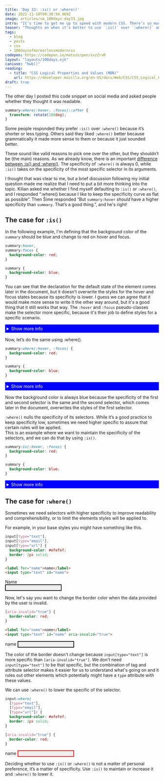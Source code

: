 ```yaml
---
title: 'Day 33: :is() or :where()'
date: 2022-11-10T09:38:54.969Z
image: articles/sm_100days-day33.jpg
intro: "It’s time to get me up to speed with modern CSS. There’s so much new in CSS that I know too little about. To change that I’ve started [#100DaysOfMoreOrLessModernCSS](/blog/2022/100-days-of-more-or-less-modern-css/). Why more or less modern CSS? Because some topics will be about cutting-edge features, while other stuff has been around for quite a while already, but I just have little to no experience with it."
teaser: "Thoughts on when it’s better to use `:is()` over `:where()` and vice versa."
tags:
  - blog
  - posts
  - css
  - 100daysofmoreorlessmoderncss
codepen: https://codepen.io/matuzo/pen/xxzZrvR
layout: "layouts/100days.njk"
caniuse: "hwb()"
reading:
  - title: "CSS Logical Properties and Values (MDN)"
    url: https://developer.mozilla.org/en-US/docs/Web/CSS/CSS_Logical_Properties
draft: true
---
```

The other day I posted this code snippet on social media and asked people whether they thought it was readable.

```css
summary:where(:hover, :focus)::after {
  transform: rotate(180deg);
}
```

Some people responded they prefer `:is()` over `:where()` because it’s shorter or less typing. Others said they liked `:where()` better because grammatically it made more sense to them or because it just sounded better. 

These sound like valid reasons to pick one over the other, but they shouldn’t be (the main) reasons. As we already know, there is an important [difference between :is() and :where()](/blog/2022/100daysof-day14/). The specificity of `:where()` is always 0, while `:is()` takes on the specificity of the most specific selector in its arguments.

I thought that was clear to me, but a brief discussion following my initial question made me realize that I need to put a bit more thinking into the topic. Kilian asked me whether I find myself defaulting to `:is()` or `:where()`, and I responded “:where() because I like to keep the specificity curve as flat as possible”. Then Šime responded “But `summary:hover` *should* have a higher specificity than `summary`. That’s a good thing.”, and he's right!

## The case for `:is()`

In the following example, I'm defining that the background color of the `summary` should be blue and change to red on hover and focus. 

```css
summary:hover,
summary:focus {
  background-color: red;
}

summary {
  background-color: blue;
}
```

You can see that the declaration for the default state of the element comes later in the document, but it doesn't overwrite the styles for the hover and focus states because its specificity is lower. I guess we can agree that it would make more sense to write it the other way around, but it's a good thing that it still works that way. The `:hover` and `:focus` pseudo-classes make the selector more specific, because it's their job to define styles for a specific scenario.

<style>
  summary {
    color: #fff;
    padding: 0.3rem;
  }

  .default summary:hover,
  .default summary:focus {
    background-color: red;
  }

  .default summary {
    background-color: blue;
  }

  .where summary:where(:hover, :focus) {
    background-color: red;
  }

  .where summary {
    background-color: blue;
  }

  .is summary:is(:hover, :focus) {
    background-color: red;
  }

  .is summary {
    background-color: blue;
  }
</style>

<details class="default">
  <summary>Show more info</summary>
  <p>Here's the info</p>
</details>

Now, let’s do the same using :where().

```css
summary:where(:hover, :focus) {
  background-color: red;
}

summary {
  background-color: blue;
}
```

<details class="where">
  <summary>Show more info</summary>
  <p>Here's the info</p>
</details>


Now the background color is always blue because the specificity of the first and second selector is the same and the second selector, which comes later in the document, overwrites the styles of the first selector.

`:where()` nulls the specificity of its selectors. While it’s a good practice to keep specificity low, sometimes we need higher specific to assure that certain rules will be applied.  
This is an example where we want to maintain the specificity of the selectors, and we can do that by using `:is()`. 

```css
summary:is(:hover, :focus) {
  background-color: red;
}

summary {
  background-color: blue;
}
```

<details class="is">
  <summary>Show more info</summary>
  <p>Here's the info</p>
</details>

## The case for `:where()`

<style>
  .default input[type="text"],
  .default input[type="email"],
  .default input[type="url"] {
    background-color: #efefef;
    border: 2px solid;
  }

  .default [aria-invalid="true"] {
    border-color: red;
  }

  .where input:where(
  [type="text"], 
  [type="email"], 
  [type="url"]) {
    background-color: #efefef;
    border: 2px solid;
  }

  .where [aria-invalid="true"] {
    border-color: red;
  }
</style>

Sometimes we need selectors with higher specificity to improve readability and comprehensibility, or to limit the elements styles will be applied to.

For example, in your base styles you might have something like this.

```css
input[type="text"],
input[type="email"],
input[type="url"] {
  background-color: #efefef;
  border: 2px solid;
}
```

```html
<label for="name">name</label>
<input type="text" id="name">
```
<div class="default">
<label for="name">Name</label><br>
<input type="text" id="name">
</div>

Now, let's say you want to change the border color when the data provided by the user is invalid.

```css
[aria-invalid="true"] {
  border-color: red;
}
```

```html
<label for="name">name</label>
<input type="text" id="name" aria-invalid="true">
```
<div class="default">
<label for="name">name</label>
<input type="text" id="name" aria-invalid="true">
</div>

The color of the border doesn't change because `input[type="text"]` is more specific than `[aria-invalid="true"]`. We don't need `input[type="text"]` to be that specific, but the combination of tag and attribute selector makes it easier for us to understand what's going on and it rules out other elements which potentially might have a `type` attribute with these values.

We can use `:where()` to lower the specific of the selector.

```css
input:where(
  [type="text"], 
  [type="email"], 
  [type="url"]) {
  background-color: #efefef;
  border: 2px solid;
}

[aria-invalid="true"] {
  border-color: red;
}
```

<div class="where">
  <label for="name">name</label>
  <input type="text" id="name" aria-invalid="true">
</div>

Deciding whether to use `:is()` or `:where()` is not a matter of personal preference, it’s a matter of specificity. Use `:is()` to maintain or increase it and `:where()` to lower it.